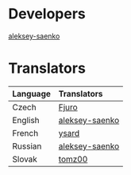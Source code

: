 # Developers

[aleksey-saenko](https://github.com/aleksey-saenko)

# Translators

| Language | Translators |
|:---------| :-- |
| Czech    | [Fjuro](https://github.com/Fjuro) |
| English  | [aleksey-saenko](https://github.com/aleksey-saenko) |
| French   | [ysard](https://github.com/ysard) |
| Russian  | [aleksey-saenko](https://github.com/aleksey-saenko) |
| Slovak   | [tomz00](https://github.com/tomz00) |